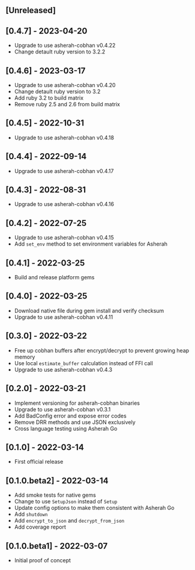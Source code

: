 ## [Unreleased]

## [0.4.7] - 2023-04-20

- Upgrade to use asherah-cobhan v0.4.22
- Change detault ruby version to 3.2.2

## [0.4.6] - 2023-03-17

- Upgrade to use asherah-cobhan v0.4.20
- Change detault ruby version to 3.2
- Add ruby 3.2 to build matrix
- Remove ruby 2.5 and 2.6 from build matrix

## [0.4.5] - 2022-10-31

- Upgrade to use asherah-cobhan v0.4.18

## [0.4.4] - 2022-09-14

- Upgrade to use asherah-cobhan v0.4.17

## [0.4.3] - 2022-08-31

- Upgrade to use asherah-cobhan v0.4.16

## [0.4.2] - 2022-07-25

- Upgrade to use asherah-cobhan v0.4.15
- Add `set_env` method to set environment variables for Asherah

## [0.4.1] - 2022-03-25

- Build and release platform gems

## [0.4.0] - 2022-03-25

- Download native file during gem install and verify checksum
- Upgrade to use asherah-cobhan v0.4.11

## [0.3.0] - 2022-03-22

- Free up cobhan buffers after encrypt/decrypt to prevent growing heap memory
- Use local `estimate_buffer` calculation instead of FFI call
- Upgrade to use asherah-cobhan v0.4.3

## [0.2.0] - 2022-03-21

- Implement versioning for asherah-cobhan binaries
- Upgrade to use asherah-cobhan v0.3.1
- Add BadConfig error and expose error codes
- Remove DRR methods and use JSON exclusively
- Cross language testing using Asherah Go

## [0.1.0] - 2022-03-14

- First official release

## [0.1.0.beta2] - 2022-03-14

- Add smoke tests for native gems
- Change to use `SetupJson` instead of `Setup`
- Update config options to make them consistent with Asherah Go
- Add `shutdown`
- Add `encrypt_to_json` and `decrypt_from_json`
- Add coverage report

## [0.1.0.beta1] - 2022-03-07

- Initial proof of concept
